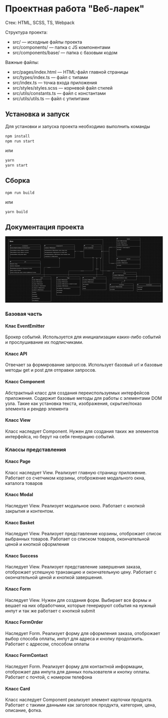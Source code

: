 # Проектная работа "Веб-ларек"

Стек: HTML, SCSS, TS, Webpack

Структура проекта:
- src/ — исходные файлы проекта
- src/components/ — папка с JS компонентами
- src/components/base/ — папка с базовым кодом

Важные файлы:
- src/pages/index.html — HTML-файл главной страницы
- src/types/index.ts — файл с типами
- src/index.ts — точка входа приложения
- src/styles/styles.scss — корневой файл стилей
- src/utils/constants.ts — файл с константами
- src/utils/utils.ts — файл с утилитами

## Установка и запуск
Для установки и запуска проекта необходимо выполнить команды

```
npm install
npm run start
```

или

```
yarn
yarn start
```
## Сборка

```
npm run build
```

или

```
yarn build
```

## Документация проекта

![Изображение](./docs/WebLarekUML.png "Диаграмма классов")

### Базовая часть

#### Клас EventEmitter
Брокер событий. Используется для инициализации каких-либо событий и прослушивание их подписчиками.

#### Класс API
Отвечает за формирование запросов. Использует базовый url и базовые методы get и post для отправки запросов.

#### Класс Component
Абстрактный класс для создания переиспользуемых интерфейсов приложения. Содержит базовые методы для работы с элементами DOM узла. Такие как установка текста, изображения, скрытие/показ элемента и рендер элемента

#### Класс View
Класс наследует Component. Нужен для создания таких же элементов интерфейса, но берут на себя генерацию событий.

### Классы представления

#### Класс Page
Класс наследует View. Реализует главную страницу приложение. Работает со счетчиком корзины, отоброжение модального окна, каталога товаров

#### Класс Modal
Наследует  View. Реализует модальное окно. Работает с кнопкой закрытия и контентом.

#### Класс Basket
Наследует View. Реализует представление корзины, отоброжает список выбранных товаров. Работает со списком товаров, окончательной ценой и кнопкой оформления 

#### Класс Success
Наследует View. Реализует представление завершения заказа, отоброжает успешную транзакцию и окончательную цену. Работает с окончательной ценой и кнопкой завершения.

#### Класс Form
Наследует View. Нужен для создания форм. Выбирает все формы и вешает на них обработчики, которые генерируют события на нужный инпут и так же работает с кнопкой submit

#### Класс FormOrder
Наследует Form. Реализует форму для оформления заказа, отоброжает выбор способа оплаты, инпут для адреса и кнопку продолжить. Работает с адресом, способом оплаты

#### Класс FormContact
Наследует Form. Реализует форму для контактной информации, отоброжает два инпута для данных пользователя и кнопку оплаты. Работает с почтой, с номером телефона

#### Класс Card
Класс наследует Component реализует элемент карточки продукта. Работает с такими данными как заголовок продукта, категория, цена, описание, фотка.
